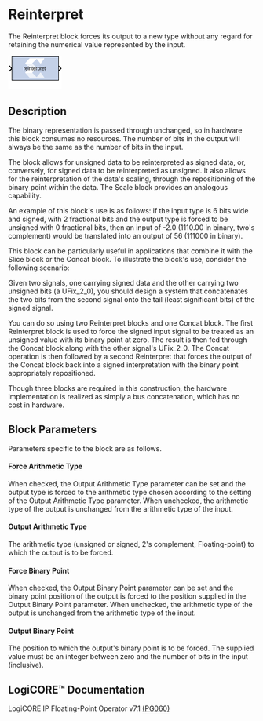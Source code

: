 # Reinterpret

The Reinterpret block forces its output to a new type without any
regard for retaining the numerical value represented by the input.

![](./Images/block.png)

## Description

The binary representation is passed through unchanged, so in hardware
this block consumes no resources. The number of bits in the output will
always be the same as the number of bits in the input.

The block allows for unsigned data to be reinterpreted as signed data,
or, conversely, for signed data to be reinterpreted as unsigned. It also
allows for the reinterpretation of the data's scaling, through the
repositioning of the binary point within the data. The Scale
block provides an analogous capability.

An example of this block's use is as follows: if the input type is 6
bits wide and signed, with 2 fractional bits and the output type is
forced to be unsigned with 0 fractional bits, then an input of -2.0
(1110.00 in binary, two's complement) would be translated into an output
of 56 (111000 in binary).

This block can be particularly useful in applications that combine it
with the Slice block or the Concat block. To illustrate
the block's use, consider the following scenario:

Given two signals, one carrying signed data and the other carrying two
unsigned bits (a UFix_2_0), you should design a system that concatenates
the two bits from the second signal onto the tail (least significant
bits) of the signed signal.

You can do so using two Reinterpret blocks and one Concat block. The
first Reinterpret block is used to force the signed input signal to be
treated as an unsigned value with its binary point at zero. The result
is then fed through the Concat block along with the other signal's
UFix_2_0. The Concat operation is then followed by a second Reinterpret
that forces the output of the Concat block back into a signed
interpretation with the binary point appropriately repositioned.

Though three blocks are required in this construction, the hardware
implementation is realized as simply a bus concatenation, which has no
cost in hardware.

## Block Parameters

Parameters specific to the block are as follows.

#### Force Arithmetic Type  
When checked, the Output Arithmetic Type parameter can be set and the
output type is forced to the arithmetic type chosen according to the
setting of the Output Arithmetic Type parameter. When unchecked, the
arithmetic type of the output is unchanged from the arithmetic type of
the input.

#### Output Arithmetic Type  
The arithmetic type (unsigned or signed, 2's complement, Floating-point)
to which the output is to be forced.

#### Force Binary Point  
When checked, the Output Binary Point parameter can be set and the
binary point position of the output is forced to the position supplied
in the Output Binary Point parameter. When unchecked, the arithmetic
type of the output is unchanged from the arithmetic type of the input.

#### Output Binary Point  
The position to which the output's binary point is to be forced. The
supplied value must be an integer between zero and the number of bits in
the input (inclusive).

## LogiCORE™ Documentation

LogiCORE IP Floating-Point Operator
v7.1 [(PG060)](https://docs.xilinx.com/access/sources/ud/document?isLatest=true&url=pg060-floating-point&ft:locale=en-US)
